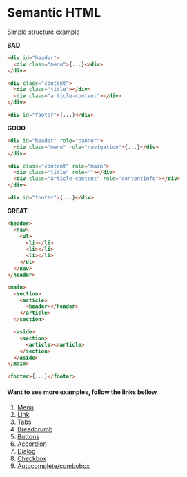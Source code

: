 # Semantic HTML

Simple structure example

<b>BAD</b>

```html
<div id="header">
  <div class="menu">{...}</div>
</div>

<div class="content">
  <div class="title"></div>
  <div class="article-content"></div>
</div>

<div id="footer">{...}</div>
```

<b>GOOD</b>

```html
<div id="header" role="banner">
  <div class="menu" role="navigation">{...}</div>
</div>

<div class="content" role="main">
  <div class="title" role=""></div>
  <div class="article-content" role="contentinfo"></div>
</div>

<div id="footer">{...}</div>
```

<b>GREAT</b>

```html
<header>
  <nav>
    <ul>
      <li></li>
      <li></li>
      <li></li>
    </ul>
  </nav>
</header>

<main>
  <section>
    <article>
      <header></header>
    </article>
  </section>

  <aside>
    <section>
      <article></article>
    </section>
  </aside>
</main>

<footer>{...}</footer>
```

#### Want to see more examples, follow the links bellow

1. [Menu](https://github.com/fmaranflorentino/web-accessibility/blob/master/semantic-html/menu.md)
2. [Link](https://github.com/fmaranflorentino/web-accessibility/blob/master/semantic-html/link.md)
3. [Tabs](https://github.com/fmaranflorentino/web-accessibility/blob/master/semantic-html/tabs.md)
4. [Breadcrumb](https://github.com/fmaranflorentino/web-accessibility/blob/master/semantic-html/breadcrumb.md)
5. [Buttons](https://github.com/fmaranflorentino/web-accessibility/blob/master/semantic-html/buttons.md)
6. [Accordion](https://github.com/fmaranflorentino/web-accessibility/blob/master/semantic-html/accordion.md)
7. [Dialog](https://github.com/fmaranflorentino/web-accessibility/blob/master/semantic-html/dialog.md)
8. [Checkbox](https://github.com/fmaranflorentino/web-accessibility/blob/master/semantic-html/checkbox.md)
9. [Autocomplete/combobox](https://github.com/fmaranflorentino/web-accessibility/blob/master/semantic-html/autocomplete-combobox.md)
